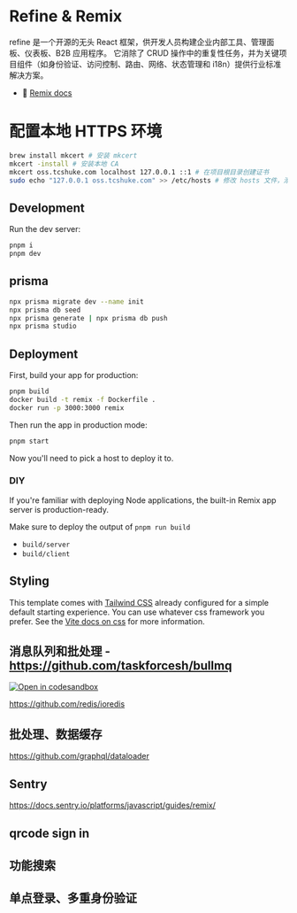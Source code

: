 # Refine & Remix

refine 是一个开源的无头 React 框架，供开发人员构建企业内部工具、管理面板、仪表板、B2B 应用程序。
它消除了 CRUD 操作中的重复性任务，并为关键项目组件（如身份验证、访问控制、路由、网络、状态管理和 i18n）提供行业标准解决方案。

- 📖 [Remix docs](https://remix.run/docs)

# 配置本地 HTTPS 环境

```sh
brew install mkcert # 安装 mkcert
mkcert -install # 安装本地 CA
mkcert oss.tcshuke.com localhost 127.0.0.1 ::1 # 在项目根目录创建证书
sudo echo "127.0.0.1 oss.tcshuke.com" >> /etc/hosts # 修改 hosts 文件，添加本地域名映射
```

## Development

Run the dev server:

```sh
pnpm i
pnpm dev
```

## prisma

```sh
npx prisma migrate dev --name init
npx prisma db seed
npx prisma generate | npx prisma db push
npx prisma studio
```

## Deployment

First, build your app for production:

```sh
pnpm build
docker build -t remix -f Dockerfile .
docker run -p 3000:3000 remix
```

Then run the app in production mode:

```sh
pnpm start
```

Now you'll need to pick a host to deploy it to.

### DIY

If you're familiar with deploying Node applications, the built-in Remix app server is production-ready.

Make sure to deploy the output of `pnpm run build`

- `build/server`
- `build/client`

## Styling

This template comes with [Tailwind CSS](https://tailwindcss.com/) already configured for a simple default starting experience. You can use whatever css framework you prefer. See the [Vite docs on css](https://vitejs.dev/guide/features.html#css) for more information.

## 消息队列和批处理 - https://github.com/taskforcesh/bullmq

[![Open in codesandbox](https://codesandbox.io/static/img/play-codesandbox.svg)](https://codesandbox.io/s/github/remix-run/examples/tree/main/bullmq-task-queue)

https://github.com/redis/ioredis

## 批处理、数据缓存

https://github.com/graphql/dataloader

## Sentry

https://docs.sentry.io/platforms/javascript/guides/remix/

## qrcode sign in

## 功能搜索

## 单点登录、多重身份验证
